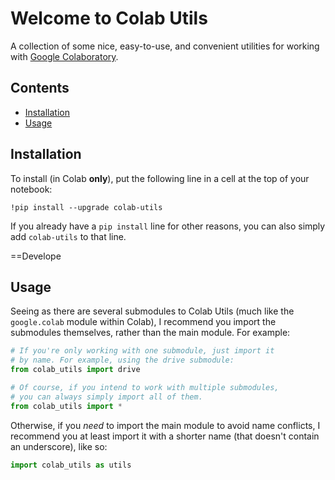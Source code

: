 # Welcome to Colab Utils
A collection of some nice, easy-to-use, and convenient utilities for working with [Google Colaboratory](https://colab.research.google.com).

## Contents
- [Installation](#installation)
- [Usage](#usage)

## Installation
To install (in Colab **only**), put the following line in a cell at the top of your notebook:
```ipython
!pip install --upgrade colab-utils
```
If you already have a `pip install` line for other reasons, you can also simply add `colab-utils` to that line.

==Develope

## Usage
Seeing as there are several submodules to Colab Utils (much like the `google.colab` module within Colab), I recommend you import the submodules themselves, rather than the main module. For example:
```py
# If you're only working with one submodule, just import it
# by name. For example, using the drive submodule:
from colab_utils import drive

# Of course, if you intend to work with multiple submodules,
# you can always simply import all of them.
from colab_utils import *
```
Otherwise, if you *need* to import the main module to avoid name conflicts, I recommend you at least import it with a shorter name (that doesn't contain an underscore), like so:
```py
import colab_utils as utils
```

<!--stackedit_data:
eyJoaXN0b3J5IjpbLTEzODIxNzc2NzMsMTU4MTczOTY5LDE5Nj
cyMDM4NTddfQ==
-->